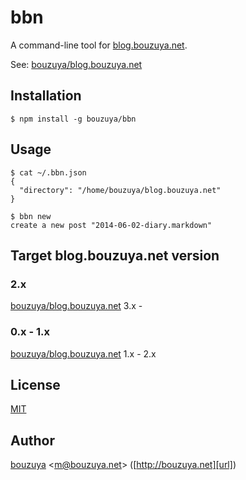 # bbn

A command-line tool for [blog.bouzuya.net](http://blog.bouzuya.net).

See: [bouzuya/blog.bouzuya.net][]

## Installation

    $ npm install -g bouzuya/bbn

## Usage

    $ cat ~/.bbn.json
    {
      "directory": "/home/bouzuya/blog.bouzuya.net"
    }

    $ bbn new
    create a new post "2014-06-02-diary.markdown"

## Target blog.bouzuya.net version

### 2.x

[bouzuya/blog.bouzuya.net][] 3.x -

### 0.x - 1.x

[bouzuya/blog.bouzuya.net][] 1.x - 2.x

## License

[MIT](LICENSE)

## Author

[bouzuya][user] &lt;[m@bouzuya.net][email]&gt; ([http://bouzuya.net][url])

[user]: https://github.com/bouzuya
[email]: mailto:m@bouzuya.net
[url]: http://bouzuya.net

[bouzuya/blog.bouzuya.net]: https://github.com/bouzuya/blog.bouzuya.net
